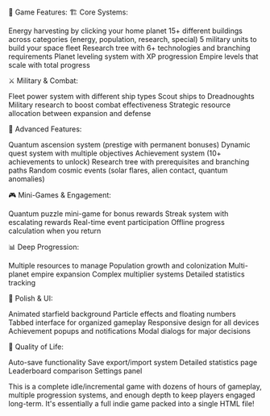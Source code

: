 🌌 Game Features:
🏗️ Core Systems:

Energy harvesting by clicking your home planet
15+ different buildings across categories (energy, population, research, special)
5 military units to build your space fleet
Research tree with 6+ technologies and branching requirements
Planet leveling system with XP progression
Empire levels that scale with total progress

⚔️ Military & Combat:

Fleet power system with different ship types
Scout ships to Dreadnoughts
Military research to boost combat effectiveness
Strategic resource allocation between expansion and defense

🔬 Advanced Features:

Quantum ascension system (prestige with permanent bonuses)
Dynamic quest system with multiple objectives
Achievement system (10+ achievements to unlock)
Research tree with prerequisites and branching paths
Random cosmic events (solar flares, alien contact, quantum anomalies)

🎮 Mini-Games & Engagement:

Quantum puzzle mini-game for bonus rewards
Streak system with escalating rewards
Real-time event participation
Offline progress calculation when you return

📊 Deep Progression:

Multiple resources to manage
Population growth and colonization
Multi-planet empire expansion
Complex multiplier systems
Detailed statistics tracking

🎨 Polish & UI:

Animated starfield background
Particle effects and floating numbers
Tabbed interface for organized gameplay
Responsive design for all devices
Achievement popups and notifications
Modal dialogs for major decisions

💾 Quality of Life:

Auto-save functionality
Save export/import system
Detailed statistics page
Leaderboard comparison
Settings panel

This is a complete idle/incremental game with dozens of hours of gameplay, multiple progression systems, and enough depth to keep players engaged long-term. It's essentially a full indie game packed into a single HTML file!

